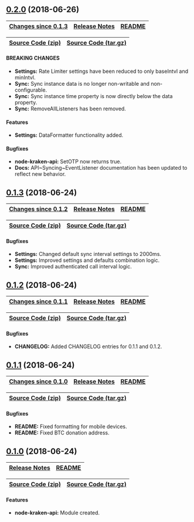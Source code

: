 <a name="0.2.0"></a>
## [0.2.0](https://github.com/jpcx/node-kraken-api/tree/0.2.0) (2018-06-26)

| __[Changes since 0.1.3](https://github.com/jpcx/node-kraken-api/compare/0.1.3...0.2.0)__ | [Release Notes](https://github.com/jpcx/node-kraken-api/releases/tag/0.2.0) | [README](https://github.com/jpcx/node-kraken-api/tree/0.2.0/README.md) |
| --- | --- | --- |

| [Source Code (zip)](https://github.com/jpcx/node-kraken-api/archive/0.2.0.zip) | [Source Code (tar.gz)](https://github.com/jpcx/node-kraken-api/archive/0.2.0.tar.gz) |
| --- | --- |

#### BREAKING CHANGES
  + __Settings:__ Rate Limiter settings have been reduced to only baseIntvl and minIntvl.
  + __Sync:__     Sync instance data is no longer non-writable and non-configurable.
  + __Sync:__     Sync instance time property is now directly below the data property.
  + __Sync:__     RemoveAllListeners has been removed.

#### Features
  + __Settings:__ DataFormatter functionality added.

#### Bugfixes
  + __node-kraken-api:__ SetOTP now returns true.
  + __Docs:__            API~Syncing~EventListener documentation has been updated to reflect new behavior.

<a name="0.1.3"></a>
## [0.1.3](https://github.com/jpcx/node-kraken-api/tree/0.1.3) (2018-06-24)

| __[Changes since 0.1.2](https://github.com/jpcx/node-kraken-api/compare/0.1.2...0.1.3)__ | [Release Notes](https://github.com/jpcx/node-kraken-api/releases/tag/0.1.3) | [README](https://github.com/jpcx/node-kraken-api/tree/0.1.3/README.md) |
| --- | --- | --- |

| [Source Code (zip)](https://github.com/jpcx/node-kraken-api/archive/0.1.3.zip) | [Source Code (tar.gz)](https://github.com/jpcx/node-kraken-api/archive/0.1.3.tar.gz) |
| --- | --- |

#### Bugfixes
  + __Settings:__ Changed default sync interval settings to 2000ms.
  + __Settings:__ Improved settings and defaults combination logic.
  + __Sync:__     Improved authenticated call interval logic.

<a name="0.1.2"></a>
## [0.1.2](https://github.com/jpcx/node-kraken-api/tree/0.1.2) (2018-06-24)

| __[Changes since 0.1.1](https://github.com/jpcx/node-kraken-api/compare/0.1.1...0.1.2)__ | [Release Notes](https://github.com/jpcx/node-kraken-api/releases/tag/0.1.2) | [README](https://github.com/jpcx/node-kraken-api/tree/0.1.2/README.md) |
| --- | --- | --- |

| [Source Code (zip)](https://github.com/jpcx/node-kraken-api/archive/0.1.2.zip) | [Source Code (tar.gz)](https://github.com/jpcx/node-kraken-api/archive/0.1.2.tar.gz) |
| --- | --- |

#### Bugfixes
  + __CHANGELOG:__ Added CHANGELOG entries for 0.1.1 and 0.1.2.

<a name="0.1.1"></a>
## [0.1.1](https://github.com/jpcx/node-kraken-api/tree/0.1.1) (2018-06-24)

| __[Changes since 0.1.0](https://github.com/jpcx/node-kraken-api/compare/0.1.0...0.1.1)__ | [Release Notes](https://github.com/jpcx/node-kraken-api/releases/tag/0.1.1) | [README](https://github.com/jpcx/node-kraken-api/tree/0.1.1/README.md) |
| --- | --- | --- |

| [Source Code (zip)](https://github.com/jpcx/node-kraken-api/archive/0.1.1.zip) | [Source Code (tar.gz)](https://github.com/jpcx/node-kraken-api/archive/0.1.1.tar.gz) |
| --- | --- |

#### Bugfixes
  + __README:__ Fixed formatting for mobile devices.
  + __README:__ Fixed BTC donation address.

<a name="0.1.0"></a>
## [0.1.0](https://github.com/jpcx/node-kraken-api/tree/0.1.0) (2018-06-24)

| [Release Notes](https://github.com/jpcx/node-kraken-api/releases/tag/0.1.0) | [README](https://github.com/jpcx/node-kraken-api/blob/0.1.0/README.md) |
| --- | --- |

| [Source Code (zip)](https://github.com/jpcx/node-kraken-api/archive/0.1.0.zip) | [Source Code (tar.gz)](https://github.com/jpcx/node-kraken-api/archive/0.1.0.tar.gz) |
| --- | --- |

#### Features
  + __node-kraken-api:__ Module created.